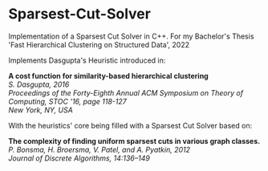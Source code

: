 # Sparsest-Cut-Solver
Implementation of a Sparsest Cut Solver in C++. For my Bachelor's Thesis 'Fast Hierarchical Clustering on Structured Data', 2022

Implements Dasgupta's Heuristic introduced in:

**A cost function for similarity-based hierarchical clustering**    
*S. Dasgupta, 2016  
Proceedings of the Forty-Eighth Annual ACM Symposium on Theory of Computing, STOC '16, page 118-127    
New York, NY, USA*

With the heuristics' core being filled with a Sparsest Cut Solver based on:

**The complexity of finding uniform sparsest cuts in various graph classes.**  
*P. Bonsma, H. Broersma, V. Patel, and A. Pyatkin, 2012  
Journal of Discrete Algorithms, 14:136–149*
